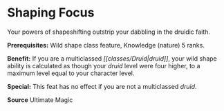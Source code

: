 ﻿---
cssclass: [feats]

---
# Shaping Focus

Your powers of shapeshifting outstrip your dabbling in the druidic faith.

**Prerequisites:** Wild shape class feature, Knowledge (nature) 5 ranks.

**Benefit:** If you are a multiclassed _[[classes/Druid|druid]]_, your wild shape ability is calculated as though your _druid_ level were four higher, to a maximum level equal to your character level.

**Special:** This feat has no effect if you are not a multiclassed _druid_.

**Source** Ultimate Magic